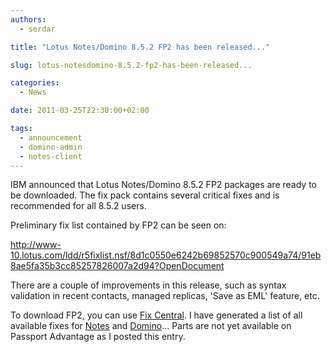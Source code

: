 ```yaml
---
authors:
  - serdar

title: "Lotus Notes/Domino 8.5.2 FP2 has been released..."

slug: lotus-notesdomino-8.5.2-fp2-has-been-released...

categories:
  - News

date: 2011-03-25T22:30:00+02:00

tags:
  - announcement
  - domino-admin
  - notes-client
---
```


IBM announced that Lotus Notes/Domino 8.5.2 FP2 packages are ready to be downloaded. The fix pack contains several critical fixes and is recommended for all 8.5.2 users.
<!-- more -->
Preliminary fix list contained by FP2 can be seen on:

<http://www-10.lotus.com/ldd/r5fixlist.nsf/8d1c0550e6242b69852570c900549a74/91eb8ae5fa35b3cc85257826007a2d94?OpenDocument>

There are a couple of improvements in this release, such as syntax validation in recent contacts, managed replicas, 'Save as EML' feature, etc.

To download FP2, you can use [Fix Central](http://www-933.ibm.com/support/fixcentral/). I have generated a list of all available fixes for [Notes](http://www-933.ibm.com/support/fixcentral/swg/quickorder?parent=ibm~Lotus&product=ibm/Lotus/Lotus+Notes&release=8.5.2.0&platform=All&function=recommended&source=fc) and [Domino](http://www-933.ibm.com/support/fixcentral/swg/quickorder?parent=ibm~Lotus&product=ibm/Lotus/Lotus+Domino&release=8.5.2.0&platform=Windows&function=all&source=fc)... Parts are not yet available on Passport Advantage as I posted this entry.
